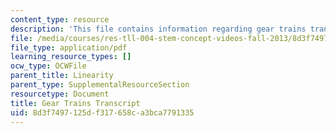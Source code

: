 ```yaml
---
content_type: resource
description: 'This file contains information regarding gear trains transcript. '
file: /media/courses/res-tll-004-stem-concept-videos-fall-2013/8d3f7497125df317658ca3bca7791335_MITRES_TLL-004F13_GearTra.pdf
file_type: application/pdf
learning_resource_types: []
ocw_type: OCWFile
parent_title: Linearity
parent_type: SupplementalResourceSection
resourcetype: Document
title: Gear Trains Transcript
uid: 8d3f7497-125d-f317-658c-a3bca7791335
---
```

